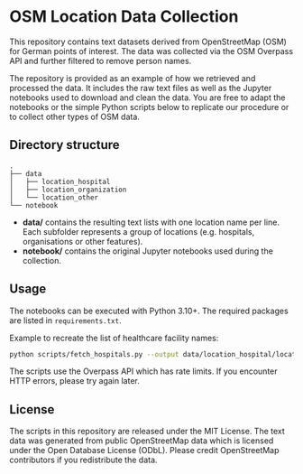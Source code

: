 # OSM Location Data Collection

This repository contains text datasets derived from OpenStreetMap (OSM) for German points of interest. The data was collected via the OSM Overpass API and further filtered to remove person names.

The repository is provided as an example of how we retrieved and processed the data. It includes the raw text files as well as the Jupyter notebooks used to download and clean the data. You are free to adapt the notebooks or the simple Python scripts below to replicate our procedure or to collect other types of OSM data.

## Directory structure

```
.
├── data
│   ├── location_hospital
│   ├── location_organization
│   └── location_other
└── notebook
```

- **data/** contains the resulting text lists with one location name per line. Each subfolder represents a group of locations (e.g. hospitals, organisations or other features).
- **notebook/** contains the original Jupyter notebooks used during the collection.

## Usage

The notebooks can be executed with Python 3.10+. The required packages are listed in `requirements.txt`.

Example to recreate the list of healthcare facility names:

```bash
python scripts/fetch_hospitals.py --output data/location_hospital/location_hospital.txt
```

The scripts use the Overpass API which has rate limits. If you encounter HTTP errors, please try again later.

## License

The scripts in this repository are released under the MIT License. The text data was generated from public OpenStreetMap data which is licensed under the Open Database License (ODbL). Please credit OpenStreetMap contributors if you redistribute the data.

